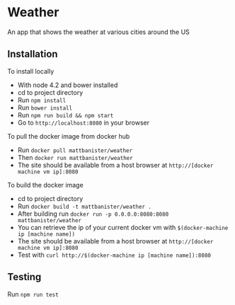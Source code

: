 # Weather

An app that shows the weather at various cities around the US

## Installation

To install locally

* With node 4.2 and bower installed
* cd to project directory
* Run `npm install`
* Run  `bower install`
* Run `npm run build && npm start`
* Go to `http://localhost:8080` in your browser

To pull the docker image from docker hub

* Run `docker pull mattbanister/weather`
* Then `docker run mattbanister/weather`
* The site should be available from a host browser at `http://[docker machine vm ip]:8080`

To build the docker image

* cd to project directory
* Run `docker build -t mattbanister/weather .`
* After building run `docker run -p 0.0.0.0:8080:8080 mattbanister/weather`
* You can retrieve the ip of your current docker vm with `$(docker-machine ip [machine name])`
* The site should be available from a host browser at `http://[docker machine vm ip]:8080`
* Test with `curl http://$(docker-machine ip [machine name]):8080`

## Testing

Run `npm run test`